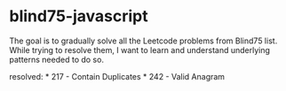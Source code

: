 # blind75-javascript

The goal is to gradually solve all the Leetcode problems from Blind75 list. While trying to resolve them, I want to learn and understand underlying patterns needed to do so.

resolved:
    * 217 - Contain Duplicates
    * 242 - Valid Anagram
